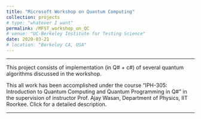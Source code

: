 ```yaml
---
title: "Microsoft Workshop on Quantum Computing"
collection: projects
# type: "whatever I want"
permalink: /MFST_workshop_on_QC
# venue: "UC-Berkeley Institute for Testing Science"
date: 2020-03-21
# location: "Berkeley CA, USA"
---
```

---
This project consists of implementation (in Q# + c#) of several quantum algorithms discussed in the workshop.

This all work has been accomplished under the course “IPH-305: Introduction to Quantum Computing and Quantum Programming in Q#” in the supervision of instructor Prof. Ajay Wasan, Department of Physics, IIT Roorkee. Click for a detailed description.

---

